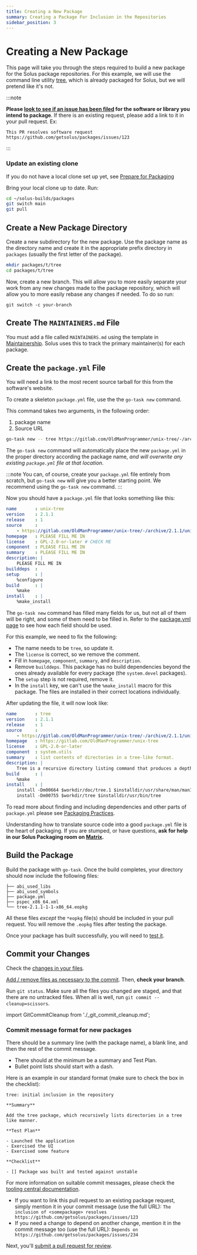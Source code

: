 ```yaml
---
title: Creating a New Package
summary: Creating a Package For Inclusion in the Repositories
sidebar_position: 3
---
```


# Creating a New Package

This page will take you through the steps required to build a new package for the Solus package repositories. For this example, we will use the command line utility [tree](https://gitlab.com/OldManProgrammer/unix-tree), which is already packaged for Solus, but we will pretend like it's not.

:::note

**Please [look to see if an issue has been filed](https://github.com/getsolus/packages/issues?q=label%3A%22Package+Request%22) for the software or library you intend to package**. If there is an existing request, please add a link to it in your pull request. Ex:

```
This PR resolves software request https://github.com/getsolus/packages/issues/123
```

:::

### Update an existing clone

If you do not have a local clone set up yet, see [Prepare for Packaging](prepare-for-packaging.md#fork-the-getsoluspackages-repository)

Bring your local clone up to date. Run:

```bash
cd ~/solus-builds/packages
git switch main
git pull
```

## Create a New Package Directory

Create a new subdirectory for the new package. Use the package name as the directory name and create it in the appropriate prefix directory in `packages` (usually the first letter of the package).

```bash
mkdir packages/t/tree
cd packages/t/tree
```

Now, create a new branch. This will allow you to more easily separate your work from any new changes made to the package repository, which will allow you to more easily rebase any changes if needed. To do so run:

```
git switch -c your-branch
```

## Create The `MAINTAINERS.md` File

You must add a file called `MAINTAINERS.md` using the template in [Maintainership](procedures/maintainership.md). Solus uses this to track the primary maintainer(s) for each package.

## Create the `package.yml` File

You will need a link to the most recent source tarball for this from the software's website.

To create a skeleton `package.yml` file, use the the `go-task new` command.

This command takes two arguments, in the following order:

1. package name
2. Source URL

```bash
go-task new -- tree https://gitlab.com/OldManProgrammer/unix-tree/-/archive/2.1.1/unix-tree-2.1.1.tar.gz
```

The `go-task new` command will automatically place the new `package.yml` in the proper directory according the package name, _and will overwrite any existing `package.yml` file at that location_.

:::note
You can, of course, create your `package.yml` file entirely from scratch, but `go-task new` will give you a better starting point. We recommend using the `go-task new` command.
:::

Now you should have a `package.yml` file that looks something like this:

<!-- prettier-ignore -->
```yaml
name       : unix-tree
version    : 2.1.1
release    : 1
source     :
    - https://gitlab.com/OldManProgrammer/unix-tree/-/archive/2.1.1/unix-tree-2.1.1.tar.gz : bcd2a0327ad40592a9c43e09a4d2ef834e6f17aa9a59012a5fb1007950b5eced
homepage   : PLEASE FILL ME IN
license    : GPL-2.0-or-later # CHECK ME
component  : PLEASE FILL ME IN
summary    : PLEASE FILL ME IN
description: |
    PLEASE FILL ME IN
builddeps  :
setup      : |
    %configure
build      : |
    %make
install    : |
    %make_install
```

The `go-task new` command has filled many fields for us, but not all of them will be right, and some of them need to be filled in. Refer to the [package.yml page](docs/packaging/package.yml.md) to see how each field should be used.

For this example, we need to fix the following:

- The name needs to be `tree`, so update it.
- The `license` is correct, so we remove the comment.
- Fill in `homepage`, `component`, `summary`, and `description`.
- Remove `builddeps`. This package has no build dependencies beyond the ones already available for every package (the `system.devel` packages).
- The `setup` step is not required, remove it.
- In the `install` key, we can't use the `%make_install` macro for this package. The files are installed in their correct locations individually.

After updating the file, it will now look like:

<!-- prettier-ignore -->
```yaml
name       : tree
version    : 2.1.1
release    : 1
source     :
    - https://gitlab.com/OldManProgrammer/unix-tree/-/archive/2.1.1/unix-tree-2.1.1.tar.gz : bcd2a0327ad40592a9c43e09a4d2ef834e6f17aa9a59012a5fb1007950b5eced
homepage   : https://gitlab.com/OldManProgrammer/unix-tree
license    : GPL-2.0-or-later
component  : system.utils
summary    : list contents of directories in a tree-like format.
description: |
    Tree is a recursive directory listing command that produces a depth indented listing of files, which is colorized ala dircolors if the LS_COLORS environment variable is set and output is to tty
build      : |
    %make
install    : |
    install -Dm00664 $workdir/doc/tree.1 $installdir/usr/share/man/man1/tree.1
    install -Dm00755 $workdir/tree $installdir/usr/bin/tree
```

To read more about finding and including dependencies and other parts of `package.yml` please see [Packaging Practices](packaging-practices.md).

Understanding how to translate source code into a good `package.yml` file is the heart of packaging. If you are stumped, or have questions, **ask for help in our Solus Packaging room on [Matrix](/docs/user/contributing/getting-involved#matrix-chat).**

## Build the Package

Build the package with `go-task`.
Once the build completes, your directory should now include the following files:

```text
├── abi_used_libs
├── abi_used_symbols
├── package.yml
├── pspec_x86_64.xml
└── tree-2.1.1-1-1-x86_64.eopkg
```

All these files _except_ the `*eopkg` file(s) should be included in your pull request. You will remove the `.eopkg` files after testing the package.

Once your package has built successfully, you will need to [test it](testing-a-package).

## Commit your Changes

Check the [changes in your files](git-basics).

[Add / remove files as necessary to the commit](git-basics.md). Then, **check your branch**.

Run `git status`. Make sure all the files you changed are staged, and that there are no untracked files. When all is well, run `git commit --cleanup=scissors`.

import GitCommitCleanup from './\_git_commit_cleanup.md';

<GitCommitCleanup/>

### Commit message format for new packages

There should be a summary line (with the package name), a blank line, and then the rest of the commit message.

- There should at the minimum be a summary and Test Plan.
- Bullet point lists should start with a dash.

Here is an example in our standard format (make sure to check the box in the checklist):

```
tree: initial inclusion in the repository

**Summary**

Add the tree package, which recursively lists directories in a tree like manner.

**Test Plan**

- Launched the application
- Exercised the UI
- Exercised some feature

**Checklist**

- [] Package was built and tested against unstable
```

For more information on suitable commit messages, please check the [tooling central documentation](https://github.com/solus-project/tooling-central/blob/master/README.rst#using-git).

- If you want to link this pull request to an existing package request, simply mention it in your commit message (use the full URL): `The inclusion of <somepackage> resolves https://github.com/getsolus/packages/issues/123`
- If you need a change to depend on another change, mention it in the commit message too (use the full URL): `Depends on https://github.com/getsolus/packages/issues/234`

Next, you'll [submit a pull request for review](submitting-a-pull-request.md).

